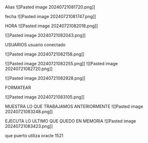 Alias
![[Pasted image 20240721081720.png]]

fecha
![[Pasted image 20240721081747.png]]

HORA
![[Pasted image 20240721082018.png]]

![[Pasted image 20240721082043.png]]

USUARIOS
usuario conectado

![[Pasted image 20240721082158.png]]

![[Pasted image 20240721082255.png]]
![[Pasted image 20240721082720.png]]

![[Pasted image 20240721082928.png]]

FORMATEAR 

![[Pasted image 20240721083105.png]]

MUESTRA LO QUE TRABAJAMOS ANTERIORMENTE
![[Pasted image 20240721083248.png]]

EJECUTA LO ULTIMO QUE QUEDO EN MEMORIA
![[Pasted image 20240721083423.png]]

que puerto utiliza oracle
1521

